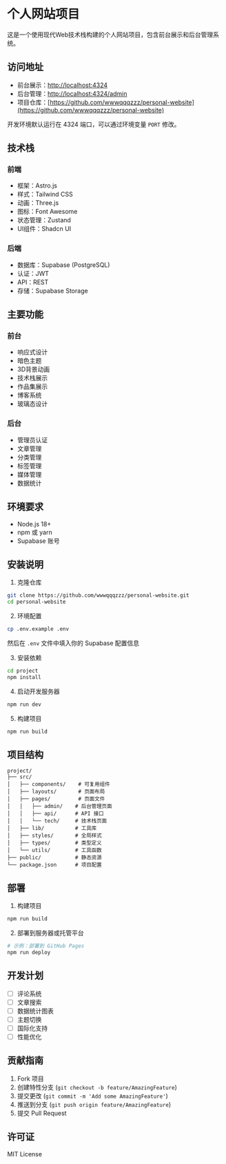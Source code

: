 # 个人网站项目

这是一个使用现代Web技术栈构建的个人网站项目，包含前台展示和后台管理系统。

## 访问地址

- 前台展示：[http://localhost:4324](http://localhost:4324)
- 后台管理：[http://localhost:4324/admin](http://localhost:4324/admin)
- 项目仓库：[https://github.com/wwwqqqzzz/personal-website](https://github.com/wwwqqqzzz/personal-website)

开发环境默认运行在 4324 端口，可以通过环境变量 `PORT` 修改。

## 技术栈

### 前端
- 框架：Astro.js
- 样式：Tailwind CSS
- 动画：Three.js
- 图标：Font Awesome
- 状态管理：Zustand
- UI组件：Shadcn UI

### 后端
- 数据库：Supabase (PostgreSQL)
- 认证：JWT
- API：REST
- 存储：Supabase Storage

## 主要功能

### 前台
- 响应式设计
- 暗色主题
- 3D背景动画
- 技术栈展示
- 作品集展示
- 博客系统
- 玻璃态设计

### 后台
- 管理员认证
- 文章管理
- 分类管理
- 标签管理
- 媒体管理
- 数据统计

## 环境要求

- Node.js 18+
- npm 或 yarn
- Supabase 账号

## 安装说明

1. 克隆仓库
```bash
git clone https://github.com/wwwqqqzzz/personal-website.git
cd personal-website
```

2. 环境配置
```bash
cp .env.example .env
```
然后在 `.env` 文件中填入你的 Supabase 配置信息

3. 安装依赖
```bash
cd project
npm install
```

4. 启动开发服务器
```bash
npm run dev
```

5. 构建项目
```bash
npm run build
```

## 项目结构

```
project/
├── src/
│   ├── components/    # 可复用组件
│   ├── layouts/       # 页面布局
│   ├── pages/         # 页面文件
│   │   ├── admin/    # 后台管理页面
│   │   ├── api/      # API 接口
│   │   └── tech/     # 技术栈页面
│   ├── lib/          # 工具库
│   ├── styles/       # 全局样式
│   ├── types/        # 类型定义
│   └── utils/        # 工具函数
├── public/           # 静态资源
└── package.json      # 项目配置
```

## 部署

1. 构建项目
```bash
npm run build
```

2. 部署到服务器或托管平台
```bash
# 示例：部署到 GitHub Pages
npm run deploy
```

## 开发计划

- [ ] 评论系统
- [ ] 文章搜索
- [ ] 数据统计图表
- [ ] 主题切换
- [ ] 国际化支持
- [ ] 性能优化

## 贡献指南

1. Fork 项目
2. 创建特性分支 (`git checkout -b feature/AmazingFeature`)
3. 提交更改 (`git commit -m 'Add some AmazingFeature'`)
4. 推送到分支 (`git push origin feature/AmazingFeature`)
5. 提交 Pull Request

## 许可证

MIT License 